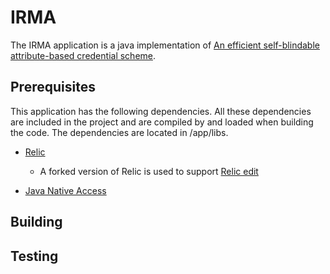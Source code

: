 # IRMA
The IRMA application is a java implementation of [An efficient self-blindable attribute-based
credential scheme](https://eprint.iacr.org/2017/115.pdf).

## Prerequisites
This application has the following dependencies. All these dependencies are included in the project and are compiled by and loaded when building the code. The dependencies are located in /app/libs.

* [Relic](https://github.com/relic-toolkit/relic)
  * A forked version of Relic is used to support [Relic edit](https://github.com/sietseringers/relic)
  
* [Java Native Access](https://github.com/java-native-access/jna)
  
## Building


## Testing
